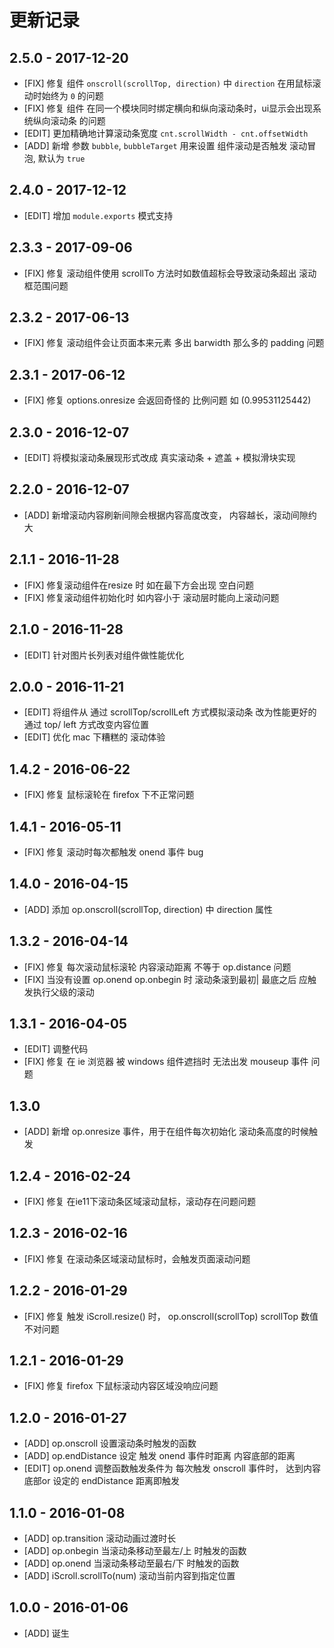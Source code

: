 # 更新记录
## 2.5.0 - 2017-12-20
* [FIX] 修复 组件 `onscroll(scrollTop, direction)` 中 `direction` 在用鼠标滚动时始终为 `0` 的问题
* [FIX] 修复 组件 在同一个模块同时绑定横向和纵向滚动条时，ui显示会出现系统纵向滚动条 的问题
* [EDIT] 更加精确地计算滚动条宽度 `cnt.scrollWidth - cnt.offsetWidth`
* [ADD] 新增 参数 `bubble`, `bubbleTarget` 用来设置 组件滚动是否触发 滚动冒泡, 默认为 `true`

## 2.4.0 - 2017-12-12
* [EDIT] 增加 `module.exports` 模式支持

## 2.3.3 - 2017-09-06
* [FIX] 修复 滚动组件使用 scrollTo 方法时如数值超标会导致滚动条超出 滚动框范围问题

## 2.3.2 - 2017-06-13
* [FIX] 修复 滚动组件会让页面本来元素 多出 barwidth 那么多的 padding 问题

## 2.3.1 - 2017-06-12
* [FIX] 修复 options.onresize 会返回奇怪的 比例问题 如 (0.99531125442)

## 2.3.0 - 2016-12-07
* [EDIT] 将模拟滚动条展现形式改成 真实滚动条 + 遮盖 + 模拟滑块实现

## 2.2.0 - 2016-12-07
* [ADD] 新增滚动内容刷新间隙会根据内容高度改变， 内容越长，滚动间隙约大

## 2.1.1 - 2016-11-28
* [FIX] 修复滚动组件在resize 时 如在最下方会出现 空白问题
* [FIX] 修复滚动组件初始化时 如内容小于 滚动层时能向上滚动问题

## 2.1.0 - 2016-11-28
* [EDIT] 针对图片长列表对组件做性能优化

## 2.0.0 - 2016-11-21
* [EDIT] 将组件从 通过 scrollTop/scrollLeft 方式模拟滚动条 改为性能更好的 通过 top/ left 方式改变内容位置
* [EDIT] 优化 mac 下糟糕的 滚动体验

## 1.4.2 - 2016-06-22
* [FIX] 修复 鼠标滚轮在 firefox 下不正常问题

## 1.4.1 - 2016-05-11
* [FIX] 修复 滚动时每次都触发 onend 事件 bug

## 1.4.0 - 2016-04-15
* [ADD] 添加 op.onscroll(scrollTop, direction) 中 direction 属性

## 1.3.2 - 2016-04-14
* [FIX] 修复 每次滚动鼠标滚轮 内容滚动距离 不等于 op.distance 问题
* [FIX] 当没有设置 op.onend op.onbegin 时 滚动条滚到最初| 最底之后 应触发执行父级的滚动

## 1.3.1 - 2016-04-05
* [EDIT] 调整代码
* [FIX] 修复 在 ie 浏览器 被 windows 组件遮挡时 无法出发 mouseup 事件 问题

## 1.3.0
* [ADD] 新增 op.onresize 事件，用于在组件每次初始化 滚动条高度的时候触发

## 1.2.4 - 2016-02-24
* [FIX] 修复 在ie11下滚动条区域滚动鼠标，滚动存在问题问题

## 1.2.3 - 2016-02-16
* [FIX] 修复 在滚动条区域滚动鼠标时，会触发页面滚动问题

## 1.2.2 - 2016-01-29
* [FIX] 修复 触发 iScroll.resize() 时， op.onscroll(scrollTop) scrollTop 数值不对问题

## 1.2.1 - 2016-01-29
* [FIX] 修复 firefox 下鼠标滚动内容区域没响应问题

## 1.2.0 - 2016-01-27
* [ADD]  op.onscroll    设置滚动条时触发的函数
* [ADD]  op.endDistance 设定 触发 onend 事件时距离 内容底部的距离
* [EDIT] op.onend       调整函数触发条件为 每次触发 onscroll 事件时， 达到内容底部or 设定的 endDistance 距离即触发

## 1.1.0 - 2016-01-08
* [ADD] op.transition 滚动动画过渡时长
* [ADD] op.onbegin 当滚动条移动至最左/上 时触发的函数
* [ADD] op.onend 当滚动条移动至最右/下 时触发的函数
* [ADD] iScroll.scrollTo(num) 滚动当前内容到指定位置

## 1.0.0 - 2016-01-06
* [ADD] 诞生

